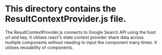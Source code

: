 # This directory contains the ResultContextProvider.js file.

The ResultContextProvider.js connects to Google Search API using the host url and key. 
It utilises react's state context provider share data across multiple components without needing to input the component many times. It utilises reusability of components.
